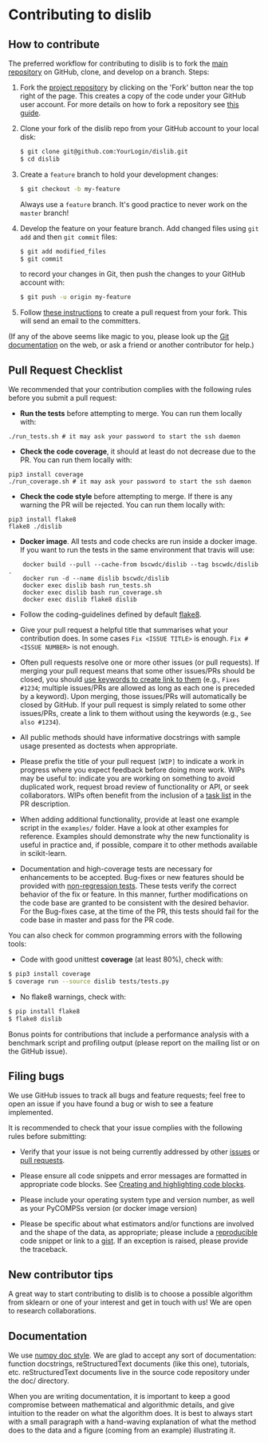 
Contributing to dislib
============================

How to contribute
-----------------

The preferred workflow for contributing to dislib is to fork the
[main repository](https://github.com/bsc-wdc/dislib) on
GitHub, clone, and develop on a branch. Steps:

1. Fork the [project repository](https://github.com/bsc-wdc/dislib)
   by clicking on the 'Fork' button near the top right of the page. This creates
   a copy of the code under your GitHub user account. For more details on
   how to fork a repository see [this guide](https://help.github.com/articles/fork-a-repo/).

2. Clone your fork of the dislib repo from your GitHub account to your local disk:

   ```bash
   $ git clone git@github.com:YourLogin/dislib.git
   $ cd dislib
   ```

3. Create a ``feature`` branch to hold your development changes:

   ```bash
   $ git checkout -b my-feature
   ```

   Always use a ``feature`` branch. It's good practice to never work on the ``master`` branch!

4. Develop the feature on your feature branch. Add changed files using ``git add`` and then ``git commit`` files:

   ```bash
   $ git add modified_files
   $ git commit
   ```

   to record your changes in Git, then push the changes to your GitHub account with:

   ```bash
   $ git push -u origin my-feature
   ```

5. Follow [these instructions](https://help.github.com/articles/creating-a-pull-request-from-a-fork)
to create a pull request from your fork. This will send an email to the committers.

(If any of the above seems like magic to you, please look up the
[Git documentation](https://git-scm.com/documentation) on the web, or ask a friend or another contributor for help.)

Pull Request Checklist
----------------------

We recommended that your contribution complies with the
following rules before you submit a pull request:

-  **Run the tests** before attempting to merge. You can run them locally with:
```
./run_tests.sh # it may ask your password to start the ssh daemon
```

-  **Check the code coverage**, it should at least do not decrease due to the PR. You can run them locally with:
```
pip3 install coverage
./run_coverage.sh # it may ask your password to start the ssh daemon
```

-  **Check the code style** before attempting to merge. If there is any warning the PR will be rejected. You can run them locally with:
```
pip3 install flake8
flake8 ./dislib
```
-  **Docker image**. All tests and code checks are run inside a docker image. If you want to run the tests in the same environment that travis will use:
```
    docker build --pull --cache-from bscwdc/dislib --tag bscwdc/dislib .
    docker run -d --name dislib bscwdc/dislib 
    docker exec dislib bash run_tests.sh
    docker exec dislib bash run_coverage.sh
    docker exec dislib flake8 dislib
```
-  Follow the coding-guidelines defined by default [flake8](http://flake8.pycqa.org/en/latest/).

-  Give your pull request a helpful title that summarises what your
   contribution does. In some cases `Fix <ISSUE TITLE>` is enough.
   `Fix #<ISSUE NUMBER>` is not enough.

-  Often pull requests resolve one or more other issues (or pull requests).
   If merging your pull request means that some other issues/PRs should
   be closed, you should
   [use keywords to create link to them](https://github.com/blog/1506-closing-issues-via-pull-requests/)
   (e.g., `Fixes #1234`; multiple issues/PRs are allowed as long as each one
   is preceded by a keyword). Upon merging, those issues/PRs will
   automatically be closed by GitHub. If your pull request is simply related
   to some other issues/PRs, create a link to them without using the keywords
   (e.g., `See also #1234`).

-  All public methods should have informative docstrings with sample
   usage presented as doctests when appropriate.

-  Please prefix the title of your pull request `[WIP]` to indicate a work
   in progress where you expect feedback before doing more work. WIPs may be useful
   to: indicate you are working on something to avoid duplicated work,
   request broad review of functionality or API, or seek collaborators.
   WIPs often benefit from the inclusion of a
   [task list](https://github.com/blog/1375-task-lists-in-gfm-issues-pulls-comments)
   in the PR description.

-  When adding additional functionality, provide at least one
   example script in the ``examples/`` folder. Have a look at other
   examples for reference. Examples should demonstrate why the new
   functionality is useful in practice and, if possible, compare it
   to other methods available in scikit-learn.

-  Documentation and high-coverage tests are necessary for enhancements to be
   accepted. Bug-fixes or new features should be provided with 
   [non-regression tests](https://en.wikipedia.org/wiki/Non-regression_testing).
   These tests verify the correct behavior of the fix or feature. In this
   manner, further modifications on the code base are granted to be consistent
   with the desired behavior.
   For the Bug-fixes case, at the time of the PR, this tests should fail for
   the code base in master and pass for the PR code.


You can also check for common programming errors with the following
tools:

-  Code with good unittest **coverage** (at least 80%), check with:

  ```bash
  $ pip3 install coverage
  $ coverage run --source dislib tests/tests.py
  ```

-  No flake8 warnings, check with:

  ```bash
  $ pip install flake8
  $ flake8 dislib
  ```

Bonus points for contributions that include a performance analysis with
a benchmark script and profiling output (please report on the mailing
list or on the GitHub issue).

Filing bugs
-----------
We use GitHub issues to track all bugs and feature requests; feel free to
open an issue if you have found a bug or wish to see a feature implemented.

It is recommended to check that your issue complies with the
following rules before submitting:

-  Verify that your issue is not being currently addressed by other
   [issues](https://github.com/bsc-wdc/dislib/issues?q=)
   or [pull requests](https://github.com/bsc-wdc/dislib/pulls?q=).

-  Please ensure all code snippets and error messages are formatted in
   appropriate code blocks.
   See [Creating and highlighting code blocks](https://help.github.com/articles/creating-and-highlighting-code-blocks).

-  Please include your operating system type and version number, as well
   as your PyCOMPSs version (or docker image version)

-  Please be specific about what estimators and/or functions are involved
   and the shape of the data, as appropriate; please include a
   [reproducible](https://stackoverflow.com/help/mcve) code snippet
   or link to a [gist](https://gist.github.com). If an exception is raised,
   please provide the traceback.

New contributor tips
--------------------

A great way to start contributing to dislib is to choose a possible algorithm from sklearn or one of your interest and
get in touch with us! We are open to research collaborations.

Documentation
-------------

We use [numpy doc style](https://numpydoc.readthedocs.io/en/latest/format.html). We are glad to accept any sort of 
documentation: function docstrings, reStructuredText documents (like this one), tutorials, etc.
reStructuredText documents live in the source code repository under the
doc/ directory.

When you are writing documentation, it is important to keep a good
compromise between mathematical and algorithmic details, and give
intuition to the reader on what the algorithm does. It is best to always
start with a small paragraph with a hand-waving explanation of what the
method does to the data and a figure (coming from an example)
illustrating it.
